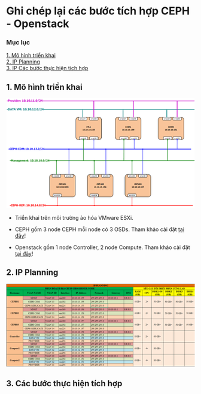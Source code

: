 # Ghi chép lại các bước tích hợp CEPH - Openstack

### Mục lục

[1. Mô hình triển khai](#mohinh)<br>
[2. IP Planning](#planning)<br>
[3. IP Các bước thực hiện tích hợp](#step)<br>

<a name="mohinh"></a>
## 1. Mô hình triển khai

![](../images/tich-hop-ceph-op/topocephop.png)

- Triển khai trên môi trường ảo hóa VMware ESXi.

- CEPH gồm 3 node CEPH mỗi node có 3 OSDs. Tham khảo cài đặt <a href="https://github.com/domanhduy/ghichep/blob/master/DuyDM/CEPH/thuc-hanh/docs/2.huong-dan-cai-dat-ceph-luminous.md" target="_blank">tại đây</a>!

- Openstack gồm 1 node Controller, 2 node Compute. Tham khảo cài đặt <a href="https://github.com/domanhduy/ghichep/blob/master/DuyDM/Openstack/install-openstack/docs/manual.md" target="_blank">tại đây</a>!

<a name="planning"></a>
## 2. IP Planning

![](../images/tich-hop-ceph-op/Screenshot_1701.png)


<a name="planning"></a>
## 3. Các bước thực hiện tích hợp






